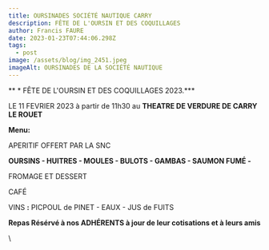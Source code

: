```yaml
---
title: OURSINADES SOCIÉTÉ NAUTIQUE CARRY
description: FÊTE DE L'OURSIN ET DES COQUILLAGES
author: Francis FAURE
date: 2023-01-23T07:44:06.298Z
tags:
  - post
image: /assets/blog/img_2451.jpeg
imageAlt: OURSINADES DE LA SOCIÉTÉ NAUTIQUE
---
```

 ** *   F﻿ÊTE DE L'OURSIN ET DES COQUILLAGES 2023.***    

 L﻿E 11 FEVRIER 2023 à partir de 11h30 au **THEATRE DE VERDURE DE CARRY LE ROUET**

**M﻿enu:** 

A﻿PERITIF OFFERT PAR LA SNC

**OURSINS - HUITRES - MOULES - BULOTS - GAMBAS - SAUMON FUMÉ -**

F﻿ROMAGE ET DESSERT

C﻿AFÉ

V﻿INS **:** PICPOUL de PINET - EAUX - JUS de FUITS 

**R﻿epas Résérvé à nos ADHÉRENTS à jour de leur cotisations et à leurs amis**

\
